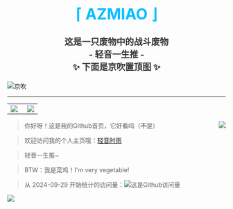 <div align="center">
  <h1 style="color:#00BFFF;font-size:35px">⌈ AZMIAO ⌋</h1>
  <h3 style="color:#333333;font-size:20px">这是一只废物中的战斗废物<br> - 轻音一生推 - <br>✨ 下面是京吹置顶图 ✨</h3>
</div>

![京吹](https://raw.githubusercontent.com/azmiao/azmiao/main/header_img.png)

----

<table style="margin-left: auto; margin-right: auto;">
  <tr>
    <td>
      <a href="https://github.com/azmiao">
        <img align="left" src="https://streak-stats.demolab.com/?user=azmiao&locale=zh_Hans&date_format=[Y.]n.j" />
      </a>
    </td>
    <td>
      <a href="https://github.com/azmiao">
        <img align="right" src="https://github-readme-stats.vercel.app/api?username=azmiao&show_icons=true&theme=ambient_gradient&locale=cn&custom_title=Github状态统计~&card_width=490" />
      </a>
    </td>
  </tr>
</table>

<a href="https://github.com/azmiao">
  <img align="right" src="https://github-readme-stats.vercel.app/api/top-langs/?username=azmiao&layout=compact&card_width=420" />
</a>

> 你好呀！这是我的Github首页，它好看吗（~~不是~~）

> 欢迎访问我的个人主页哦：<a href="https://www.594594.xyz" target="_blank">轻音时雨</a>

> 轻音一生推~

> BTW：我是菜鸡！I'm very vegetable!

> 从 2024-09-29 开始统计的访问量：![这是Github访问量](https://komarev.com/ghpvc/?username=azmiao)

<a href="https://github.com/azmiao">
  <img align="left" src="https://github-profile-trophy.vercel.app/?username=azmiao&column=8&row=1&margin-w=15&margin-h=15&no-frame=true" />
</a>
